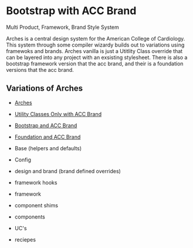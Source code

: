 # Bootstrap with ACC Brand

Multi Product, Framework, Brand Style System

Arches is a central design system for the American College of Cardiology. This system through some compiler wizardy builds out to variations using framewoks and brands. Arches vanilla is just a Utitlity Class override that can be layered into any project with an exsisting stylesheet. There is also a bootstrap framework version that the acc brand, and their is a foundation versions that the acc brand.

## Variations of Arches

- [Arches](../)
- [Utility Classes Only with ACC Brand](../uconly_acc/)
- [Bootstrap and ACC Brand](../boot_acc/)
- [Foundation and ACC Brand](../zurb_acc/)

- Base (helpers and defaults)
- Config
- design and brand (brand defined overrides)
- framework hooks
- framework
- component shims
- components
- UC's
- reciepes
